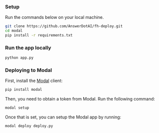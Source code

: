 ### Setup
Run the commands below on your local machine.
```bash
git clone https://github.com/AnswerDotAI/fh-deploy.git
cd modal
pip install -r requirements.txt
```

### Run the app locally
```bash
python app.py
```

### Deploying to Modal

First, install the [Modal](https://modal.com/) client:

```bash
pip install modal
```

Then, you need to obtain a token from Modal. Run the following command:

```bash
modal setup
```

Once that is set, you can setup the Modal app by running:

```bash
modal deploy deploy.py
```